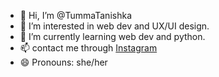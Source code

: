 - 👋 Hi, I’m @TummaTanishka
- 👀 I’m interested in web dev and UX/UI design.
- 🌱 I’m currently learning web dev and python.
- 📫 contact me through <a href="https://www.instagram.com/tanishkaaa.t/">Instagram</a>
- 😄 Pronouns: she/her

  

<!---
TummaTanishka/TummaTanishka is a ✨ special ✨ repository because its `README.md` (this file) appears on your GitHub profile.
You can click the Preview link to take a look at your changes.
--->

